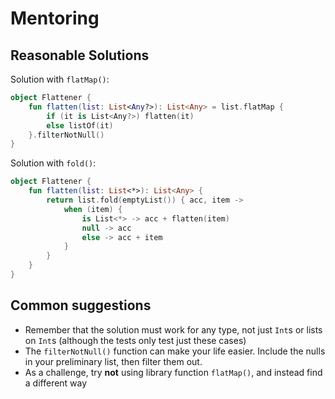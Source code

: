 # Mentoring

## Reasonable Solutions

Solution with `flatMap()`:
```kotlin
object Flattener {
    fun flatten(list: List<Any?>): List<Any> = list.flatMap {
        if (it is List<Any?>) flatten(it)
        else listOf(it)
    }.filterNotNull()
}
```

Solution with `fold()`:
```kotlin
object Flattener {
    fun flatten(list: List<*>): List<Any> {
        return list.fold(emptyList()) { acc, item ->
            when (item) {
                is List<*> -> acc + flatten(item)
                null -> acc
                else -> acc + item
            }
        }
    }
}
```

## Common suggestions
* Remember that the solution must work for any type, not just `Int`s or lists on `Int`s (although the tests only test just these cases)
* The `filterNotNull()` function can make your life easier. Include the nulls in your preliminary list, then filter them out.
* As a challenge, try __not__ using library function `flatMap()`, and instead find a different way